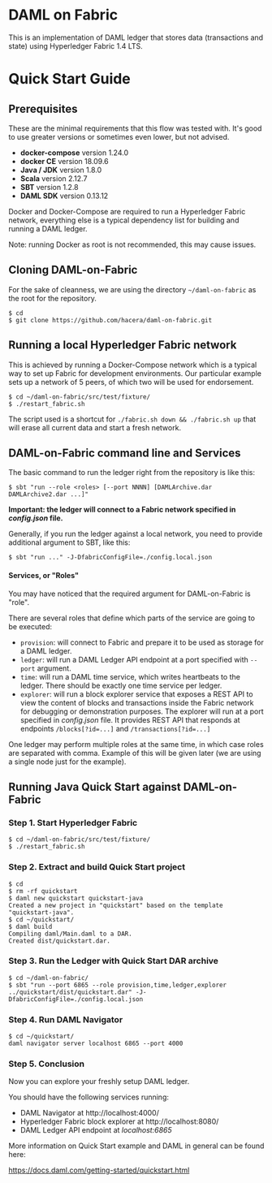 [//]: # (Copyright The Unbounded Network LTD)

# DAML on Fabric

This is an implementation of DAML ledger that stores data (transactions and state) using Hyperledger Fabric 1.4 LTS.

# Quick Start Guide

## Prerequisites

These are the minimal requirements that this flow was tested with. It's good to use greater versions or sometimes even lower, but not advised.

- **docker-compose** version 1.24.0
- **docker CE** version 18.09.6
- **Java / JDK** version 1.8.0
- **Scala** version 2.12.7
- **SBT** version 1.2.8
- **DAML SDK** version 0.13.12

Docker and Docker-Compose are required to run a Hyperledger Fabric network, everything else is a typical dependency list for building and running a DAML ledger.

Note: running Docker as root is not recommended, this may cause issues.

## Cloning DAML-on-Fabric

For the sake of cleanness, we are using the directory `~/daml-on-fabric` as the root for the repository.

```
$ cd
$ git clone https://github.com/hacera/daml-on-fabric.git
```

## Running a local Hyperledger Fabric network

This is achieved by running a Docker-Compose network which is a typical way to set up Fabric for development environments. Our particular example sets up a network of 5 peers, of which two will be used for endorsement.

```
$ cd ~/daml-on-fabric/src/test/fixture/
$ ./restart_fabric.sh
```

The script used is a shortcut for `./fabric.sh down && ./fabric.sh up` that will erase all current data and start a fresh network.

## DAML-on-Fabric command line and Services

The basic command to run the ledger right from the repository is like this:

```
$ sbt "run --role <roles> [--port NNNN] [DAMLArchive.dar DAMLArchive2.dar ...]"
```

**Important: the ledger will connect to a Fabric network specified in *config.json* file.**

Generally, if you run the ledger against a local network, you need to provide additional argument to SBT, like this: 

```
$ sbt "run ..." -J-DfabricConfigFile=./config.local.json
```

#### Services, or "Roles"

You may have noticed that the required argument for DAML-on-Fabric is "role".

There are several roles that define which parts of the service are going to be executed:

- `provision`: will connect to Fabric and prepare it to be used as storage for a DAML ledger.
- `ledger`: will run a DAML Ledger API endpoint at a port specified with `--port` argument.
- `time`: will run a DAML time service, which writes heartbeats to the ledger. There should be exactly one time service per ledger.
- `explorer`: will run a block explorer service that exposes a REST API to view the content of blocks and transactions inside the Fabric network for debugging or demonstration purposes. The explorer will run at a port specified in *config.json* file. It provides REST API that responds at endpoints `/blocks[?id=...]` and `/transactions[?id=...]`

One ledger may perform multiple roles at the same time, in which case roles are separated with comma. Example of this will be given later (we are using a single node just for the example).

## Running Java Quick Start against DAML-on-Fabric

### Step 1. Start Hyperledger Fabric

```
$ cd ~/daml-on-fabric/src/test/fixture/
$ ./restart_fabric.sh
```

### Step 2. Extract and build Quick Start project 

```
$ cd
$ rm -rf quickstart
$ daml new quickstart quickstart-java
Created a new project in "quickstart" based on the template "quickstart-java".
$ cd ~/quickstart/
$ daml build
Compiling daml/Main.daml to a DAR.
Created dist/quickstart.dar.
```

### Step 3. Run the Ledger with Quick Start DAR archive

```
$ cd ~/daml-on-fabric/
$ sbt "run --port 6865 --role provision,time,ledger,explorer ../quickstart/dist/quickstart.dar" -J-DfabricConfigFile=./config.local.json
```

### Step 4. Run DAML Navigator

```
$ cd ~/quickstart/
daml navigator server localhost 6865 --port 4000
```

### Step 5. Conclusion

Now you can explore your freshly setup DAML ledger.

You should have the following services running:

- DAML Navigator at http://localhost:4000/
- Hyperledger Fabric block explorer at http://localhost:8080/
- DAML Ledger API endpoint at *localhost:6865*

More information on Quick Start example and DAML in general can be found here:

https://docs.daml.com/getting-started/quickstart.html

